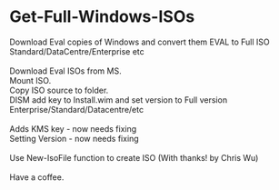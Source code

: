 # Get-Full-Windows-ISOs
Download Eval copies of Windows and convert them EVAL to Full ISO Standard/DataCentre/Enterprise etc<br>
<br>
Download Eval ISOs from MS.<br>
Mount ISO.<br>
Copy ISO source to folder.<br>
DISM add key to Install.wim and set version to Full version Enterprise/Standard/Datacentre/etc<br>
<br>
Adds KMS key - now needs fixing<br>
Setting Version - now needs fixing<br>
<br>
Use New-IsoFile function to create ISO (With thanks! by Chris Wu)<br>
<br>
Have a coffee.<br>


